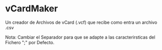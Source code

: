 # vCardMaker
Un creador de Archivos de vCard (.vcf) que recibe como entra un archivo .csv

Nota: Cambiar el Separador para que se adapte a las caracterirsticas del Fichero ";" por Defecto.
